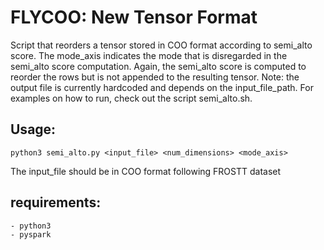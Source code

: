 # FLYCOO: New Tensor Format
Script that reorders a tensor stored in COO format according to semi_alto score.
The mode_axis indicates the mode that is disregarded in the semi_alto score computation.
Again, the semi_alto score is computed to reorder the rows but is not appended to the 
resulting tensor. Note: the output file is currently hardcoded and depends on the 
input_file_path. For examples on how to run, check out the script semi_alto.sh.

## Usage:
    python3 semi_alto.py <input_file> <num_dimensions> <mode_axis>
    
The input_file should be in COO format following FROSTT dataset

## requirements:
    - python3
    - pyspark
